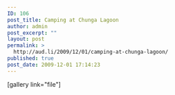 ```yaml
---
ID: 106
post_title: Camping at Chunga Lagoon
author: admin
post_excerpt: ""
layout: post
permalink: >
  http://aud.li/2009/12/01/camping-at-chunga-lagoon/
published: true
post_date: 2009-12-01 17:14:23
---
```

<div class="mceTemp mceIEcenter">

[gallery link="file"]</div>
<div class="mceTemp mceIEcenter"></div>
<div class="mceTemp mceIEcenter"></div>